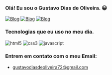 ### Olá! Eu sou o Gustavo Dias de Oliveira. 😀

[![Blog](https://img.shields.io/badge/Instagram-E4405F?style=for-the-badge&logo=instagram&logoColor=white)](https://www.instagram.com/gustavodevfront/)
[![Blog](https://img.shields.io/badge/LinkedIn-0077B5?style=for-the-badge&logo=linkedin&logoColor=white)](https://www.linkedin.com/in/gustavo-dias-de-oliveira-615073299/)
[![Blog](https://img.shields.io/badge/Facebook-1877F2?style=for-the-badge&logo=facebook&logoColor=white)](https://www.facebook.com/gustavodiasdeoliveira.oliveira.1)


### Tecnologias que eu uso no meu dia.

<div style="display: inline-block">
    <img align="center" alt="html5" src="https://img.shields.io/badge/HTML5-E34F26?style=for-the-badge&logo=html5&logoColor=white"/>
    <img align="center" alt="css3" src="https://img.shields.io/badge/CSS3-1572B6?style=for-the-badge&logo=css3&logoColor=white"/>
    <img align="center" alt="javascript" src="https://img.shields.io/badge/JavaScript-F7DF1E?style=for-the-badge&logo=javascript&logoColor=black"/>
</div>


### Entrem em contato com o meu Email: 
- gustavodiasdeoliveira72@gmail.com
